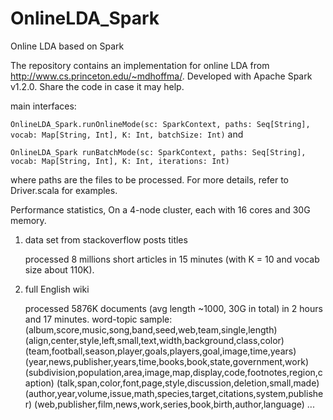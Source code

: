 # OnlineLDA_Spark
Online LDA based on Spark

The repository contains an implementation for online LDA from http://www.cs.princeton.edu/~mdhoffma/. 
Developed with Apache Spark v1.2.0. Share the code in case it may help.


main interfaces:

`OnlineLDA_Spark.runOnlineMode(sc: SparkContext, paths: Seq[String], vocab: Map[String, Int], K: Int, batchSize: Int)` and

`OnlineLDA_Spark runBatchMode(sc: SparkContext, paths: Seq[String], vocab: Map[String, Int], K: Int, iterations: Int)`

where paths are the files to be processed. For more details, refer to Driver.scala for examples.


Performance statistics, On a 4-node cluster, each with 16 cores and 30G memory.

1. data set from stackoverflow posts titles

    processed 8 millions short articles in 15 minutes (with K = 10 and vocab size about 110K).
    
2. full English wiki 
 
    processed 5876K documents (avg length ~1000, 30G in total) in 2 hours and 17 minutes. 
    word-topic sample:
        (album,score,music,song,band,seed,web,team,single,length)
        (align,center,style,left,small,text,width,background,class,color)
        (team,football,season,player,goals,players,goal,image,time,years)
        (year,news,publisher,years,time,books,book,state,government,work)
        (subdivision,population,area,image,map,display,code,footnotes,region,caption)
        (talk,span,color,font,page,style,discussion,deletion,small,made)
        (author,year,volume,issue,math,species,target,citations,system,publisher)
        (web,publisher,film,news,work,series,book,birth,author,language) ...

    
    


